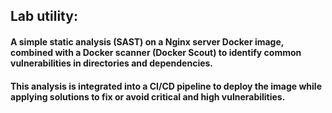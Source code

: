 ## Lab utility:
#### A simple static analysis (SAST) on a Nginx server Docker image, combined with a Docker scanner (Docker Scout) to identify common vulnerabilities in directories and dependencies.
#### This analysis is integrated into a CI/CD pipeline to deploy the image while applying solutions to fix or avoid critical and high vulnerabilities.


